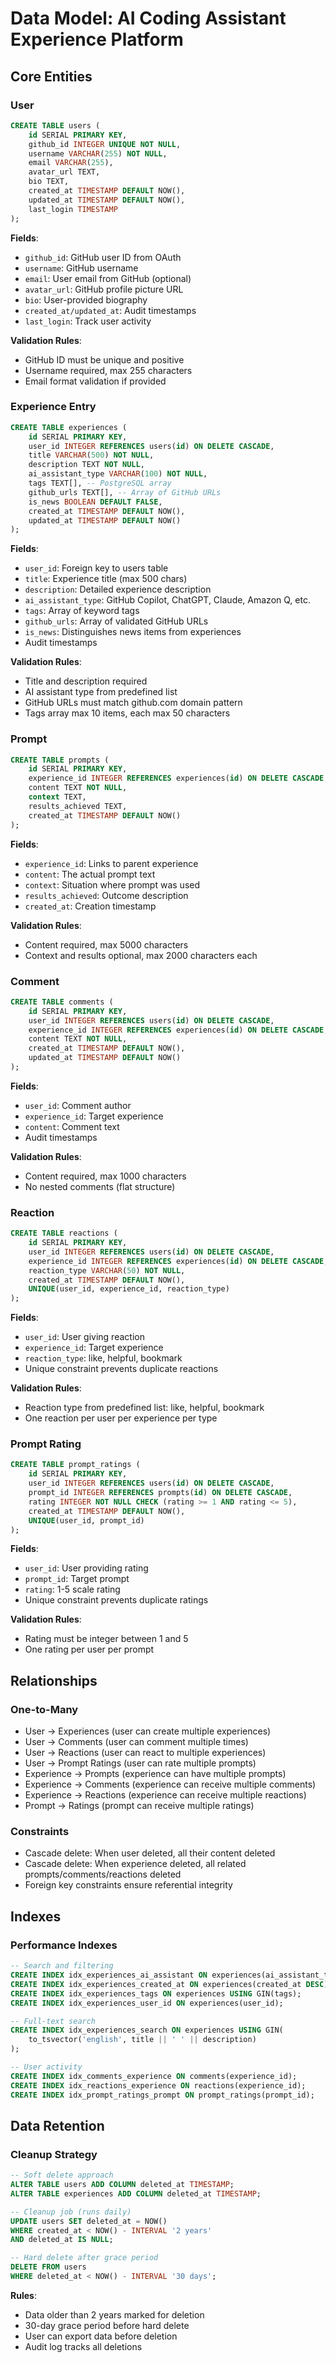 # Data Model: AI Coding Assistant Experience Platform

## Core Entities

### User
```sql
CREATE TABLE users (
    id SERIAL PRIMARY KEY,
    github_id INTEGER UNIQUE NOT NULL,
    username VARCHAR(255) NOT NULL,
    email VARCHAR(255),
    avatar_url TEXT,
    bio TEXT,
    created_at TIMESTAMP DEFAULT NOW(),
    updated_at TIMESTAMP DEFAULT NOW(),
    last_login TIMESTAMP
);
```

**Fields**:
- `github_id`: GitHub user ID from OAuth
- `username`: GitHub username
- `email`: User email from GitHub (optional)
- `avatar_url`: GitHub profile picture URL
- `bio`: User-provided biography
- `created_at/updated_at`: Audit timestamps
- `last_login`: Track user activity

**Validation Rules**:
- GitHub ID must be unique and positive
- Username required, max 255 characters
- Email format validation if provided

### Experience Entry
```sql
CREATE TABLE experiences (
    id SERIAL PRIMARY KEY,
    user_id INTEGER REFERENCES users(id) ON DELETE CASCADE,
    title VARCHAR(500) NOT NULL,
    description TEXT NOT NULL,
    ai_assistant_type VARCHAR(100) NOT NULL,
    tags TEXT[], -- PostgreSQL array
    github_urls TEXT[], -- Array of GitHub URLs
    is_news BOOLEAN DEFAULT FALSE,
    created_at TIMESTAMP DEFAULT NOW(),
    updated_at TIMESTAMP DEFAULT NOW()
);
```

**Fields**:
- `user_id`: Foreign key to users table
- `title`: Experience title (max 500 chars)
- `description`: Detailed experience description
- `ai_assistant_type`: GitHub Copilot, ChatGPT, Claude, Amazon Q, etc.
- `tags`: Array of keyword tags
- `github_urls`: Array of validated GitHub URLs
- `is_news`: Distinguishes news items from experiences
- Audit timestamps

**Validation Rules**:
- Title and description required
- AI assistant type from predefined list
- GitHub URLs must match github.com domain pattern
- Tags array max 10 items, each max 50 characters

### Prompt
```sql
CREATE TABLE prompts (
    id SERIAL PRIMARY KEY,
    experience_id INTEGER REFERENCES experiences(id) ON DELETE CASCADE,
    content TEXT NOT NULL,
    context TEXT,
    results_achieved TEXT,
    created_at TIMESTAMP DEFAULT NOW()
);
```

**Fields**:
- `experience_id`: Links to parent experience
- `content`: The actual prompt text
- `context`: Situation where prompt was used
- `results_achieved`: Outcome description
- `created_at`: Creation timestamp

**Validation Rules**:
- Content required, max 5000 characters
- Context and results optional, max 2000 characters each

### Comment
```sql
CREATE TABLE comments (
    id SERIAL PRIMARY KEY,
    user_id INTEGER REFERENCES users(id) ON DELETE CASCADE,
    experience_id INTEGER REFERENCES experiences(id) ON DELETE CASCADE,
    content TEXT NOT NULL,
    created_at TIMESTAMP DEFAULT NOW(),
    updated_at TIMESTAMP DEFAULT NOW()
);
```

**Fields**:
- `user_id`: Comment author
- `experience_id`: Target experience
- `content`: Comment text
- Audit timestamps

**Validation Rules**:
- Content required, max 1000 characters
- No nested comments (flat structure)

### Reaction
```sql
CREATE TABLE reactions (
    id SERIAL PRIMARY KEY,
    user_id INTEGER REFERENCES users(id) ON DELETE CASCADE,
    experience_id INTEGER REFERENCES experiences(id) ON DELETE CASCADE,
    reaction_type VARCHAR(50) NOT NULL,
    created_at TIMESTAMP DEFAULT NOW(),
    UNIQUE(user_id, experience_id, reaction_type)
);
```

**Fields**:
- `user_id`: User giving reaction
- `experience_id`: Target experience
- `reaction_type`: like, helpful, bookmark
- Unique constraint prevents duplicate reactions

**Validation Rules**:
- Reaction type from predefined list: like, helpful, bookmark
- One reaction per user per experience per type

### Prompt Rating
```sql
CREATE TABLE prompt_ratings (
    id SERIAL PRIMARY KEY,
    user_id INTEGER REFERENCES users(id) ON DELETE CASCADE,
    prompt_id INTEGER REFERENCES prompts(id) ON DELETE CASCADE,
    rating INTEGER NOT NULL CHECK (rating >= 1 AND rating <= 5),
    created_at TIMESTAMP DEFAULT NOW(),
    UNIQUE(user_id, prompt_id)
);
```

**Fields**:
- `user_id`: User providing rating
- `prompt_id`: Target prompt
- `rating`: 1-5 scale rating
- Unique constraint prevents duplicate ratings

**Validation Rules**:
- Rating must be integer between 1 and 5
- One rating per user per prompt

## Relationships

### One-to-Many
- User → Experiences (user can create multiple experiences)
- User → Comments (user can comment multiple times)
- User → Reactions (user can react to multiple experiences)
- User → Prompt Ratings (user can rate multiple prompts)
- Experience → Prompts (experience can have multiple prompts)
- Experience → Comments (experience can receive multiple comments)
- Experience → Reactions (experience can receive multiple reactions)
- Prompt → Ratings (prompt can receive multiple ratings)

### Constraints
- Cascade delete: When user deleted, all their content deleted
- Cascade delete: When experience deleted, all related prompts/comments/reactions deleted
- Foreign key constraints ensure referential integrity

## Indexes

### Performance Indexes
```sql
-- Search and filtering
CREATE INDEX idx_experiences_ai_assistant ON experiences(ai_assistant_type);
CREATE INDEX idx_experiences_created_at ON experiences(created_at DESC);
CREATE INDEX idx_experiences_tags ON experiences USING GIN(tags);
CREATE INDEX idx_experiences_user_id ON experiences(user_id);

-- Full-text search
CREATE INDEX idx_experiences_search ON experiences USING GIN(
    to_tsvector('english', title || ' ' || description)
);

-- User activity
CREATE INDEX idx_comments_experience ON comments(experience_id);
CREATE INDEX idx_reactions_experience ON reactions(experience_id);
CREATE INDEX idx_prompt_ratings_prompt ON prompt_ratings(prompt_id);
```

## Data Retention

### Cleanup Strategy
```sql
-- Soft delete approach
ALTER TABLE users ADD COLUMN deleted_at TIMESTAMP;
ALTER TABLE experiences ADD COLUMN deleted_at TIMESTAMP;

-- Cleanup job (runs daily)
UPDATE users SET deleted_at = NOW() 
WHERE created_at < NOW() - INTERVAL '2 years' 
AND deleted_at IS NULL;

-- Hard delete after grace period
DELETE FROM users 
WHERE deleted_at < NOW() - INTERVAL '30 days';
```

**Rules**:
- Data older than 2 years marked for deletion
- 30-day grace period before hard delete
- User can export data before deletion
- Audit log tracks all deletions